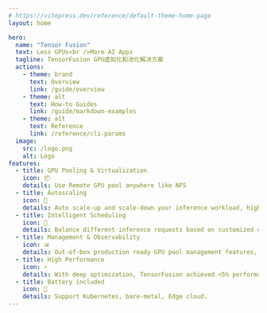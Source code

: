 ```yaml
---
# https://vitepress.dev/reference/default-theme-home-page
layout: home

hero:
  name: "Tensor Fusion"
  text: Less GPUs<br />More AI Apps
  tagline: TensorFusion GPU虚拟化和池化解决方案
  actions:
    - theme: brand
      text: Overview
      link: /guide/overview
    - theme: alt
      text: How-to Guides
      link: /guide/markdown-examples
    - theme: alt
      text: Reference
      link: /reference/cli-params
  image:
    src: /logo.png
    alt: Logo
features:
  - title: GPU Pooling & Virtualization
    icon: 📦
    details: Use Remote GPU pool anywhere like NFS
  - title: Autoscaling
    icon: 🔄
    details: Auto scale-up and scale-down your inference workload, higher throughput with lower costs.
  - title: Intelligent Scheduling
    icon: 📝
    details: Balance different inference requests based on customized or automated rules, maximize GPU utilization, minimize GPU waiting time
  - title: Management & Observability
    icon: 📊
    details: Out-of-box production ready GPU pool management features, monitoring, alerting and more.
  - title: High Performance
    icon: ⚡
    details: With deep optimization, TensorFusion achieved <5% performance overhead for most AI models
  - title: Battery included
    icon: 🔋
    details: Support Kubernetes, bare-metal, Edge cloud.
---
```

